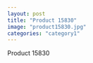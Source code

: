 ```yaml
---
layout: post
title: "Product 15830"
image: "product15830.jpg"
categories: "category1"
---
```

Product 15830
